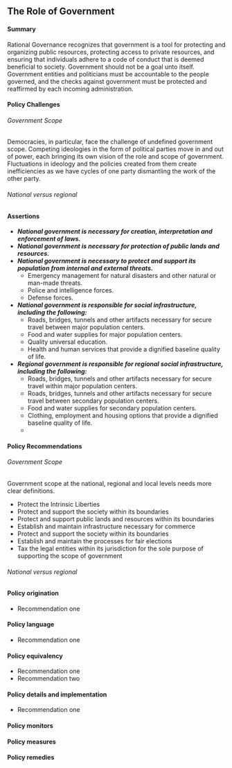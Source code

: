 ## The Role of Government

#### Summary

Rational Governance recognizes that government is a tool for protecting and organizing public resources, protecting access to private resources, and ensuring that individuals adhere to a code of conduct that is deemed beneficial to society.  Government should not be a goal unto itself.   Government entities and politicians must be accountable to the people governed, and the checks against government must be protected and reaffirmed by each incoming administration.


#### Policy Challenges

###### Government Scope
Democracies, in particular, face the challenge of undefined government scope.  Competing ideologies in the form of political parties move in and out of power, each bringing its own vision of the role and scope of government.  Fluctuations in ideology and the policies created from them create inefficiencies as we have cycles of one party dismantling the work of the other party.

###### National versus regional 

#### Assertions 

-  *__National government is necessary for creation, interpretation and enforcement of laws.__*
-  *__National government is necessary for protection of public lands and resources.__*
-  *__National government is necessary to protect and support its population from internal and external threats.__*
    - Emergency management for natural disasters and other natural or man-made threats.
    - Police and intelligence forces.
    - Defense forces.
-  *__National government is responsible for social infrastructure, including the following:__*
    - Roads, bridges, tunnels and other artifacts necessary for secure travel between major population centers.
    - Food and water supplies for major population centers.
    - Quality universal education.
    - Health and human services that provide a dignified baseline quality of life.
-  *__Regional government is responsible for regional social infrastructure, including the following:__*
    - Roads, bridges, tunnels and other artifacts necessary for secure travel within major population centers.
    - Roads, bridges, tunnels and other artifacts necessary for secure travel between secondary population centers.
    - Food and water supplies for secondary population centers.
    - Clothing, employment and housing options that provide a dignified baseline quality of life.
    - 

#### Policy Recommendations

###### Government Scope
Government scope at the national, regional and local levels needs more clear definitions.

- Protect the Intrinsic Liberties 
- Protect and support the society within its boundaries
- Protect and support public lands and resources within its boundaries
- Establish and maintain infrastructure necessary for commerce
- Protect and support the society within its boundaries
- Establish and maintain the processes for fair elections
- Tax the legal entities within its jurisdiction for the sole purpose of supporting the scope of government

###### National versus regional


#### Policy origination
- Recommendation one

#### Policy language
- Recommendation one

#### Policy equivalency
- Recommendation one
- Recommendation two

#### Policy details and implementation
- Recommendation one

#### Policy monitors 

#### Policy measures

#### Policy remedies

